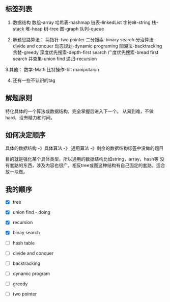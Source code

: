 ## 标签列表
1. 数据结构
    数组-array 
    哈希表-hashmap 
    链表-linkedList 
    字符串-string
    栈-stack
    堆-heap
    树-tree
    图-graph
    队列-queue

2. 解题思路算法：
    两指针-two pointer
    二分搜索-binary search
    分治算法-divide and conquer
    动态规划-dynamic programing
    回溯法-backtracking
    贪婪-greedy
    深度优先搜索-depth-first search
    广度优先搜索-bread first search
    并查集-union find
    递归-recursion

3.其他：
    数学-Math 
    比特操作-bit maniputaion


4. 还有一些不认识的tag

## 解题原则

特化具体的一个算法或数据结构，完全掌握后进入下一个。
从易到难，不做hard，没有精力和时间。

## 如何决定顺序

具体的数据结构 -》具体算法 -》 通用算法 -》剩余的数据结构标签中没做的题目

目的就是强化某个具体类型，所以通用的数据结构比如string，array，hash等
没有套路的东西，涉及内容也很广。相反tree或图这种结构有自己固定的套路，适合放一块做。


## 我的顺序

- [x] tree
- [x] union find - doing
- [x] recursion
- [x] binay search
- [ ] hash table
- [ ] divide and conquer
- [ ] backtracking
- [ ] dynamic program
- [ ] greedy
- [ ] two pointer

